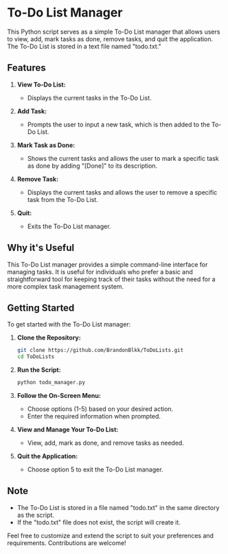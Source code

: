 # To-Do List Manager

This Python script serves as a simple To-Do List manager that allows users to view, add, mark tasks as done, remove tasks, and quit the application. The To-Do List is stored in a text file named "todo.txt."

## Features

1. **View To-Do List:**
   - Displays the current tasks in the To-Do List.

2. **Add Task:**
   - Prompts the user to input a new task, which is then added to the To-Do List.

3. **Mark Task as Done:**
   - Shows the current tasks and allows the user to mark a specific task as done by adding "[Done]" to its description.

4. **Remove Task:**
   - Displays the current tasks and allows the user to remove a specific task from the To-Do List.

5. **Quit:**
   - Exits the To-Do List manager.

## Why it's Useful

This To-Do List manager provides a simple command-line interface for managing tasks. It is useful for individuals who prefer a basic and straightforward tool for keeping track of their tasks without the need for a more complex task management system.

## Getting Started

To get started with the To-Do List manager:

1. **Clone the Repository:**
   ```bash
   git clone https://github.com/BrandonBlkk/ToDoLists.git
   cd ToDoLists
   ```

2. **Run the Script:**
   ```bash
   python todo_manager.py
   ```

3. **Follow the On-Screen Menu:**
   - Choose options (1-5) based on your desired action.
   - Enter the required information when prompted.

4. **View and Manage Your To-Do List:**
   - View, add, mark as done, and remove tasks as needed.

5. **Quit the Application:**
   - Choose option 5 to exit the To-Do List manager.

## Note

- The To-Do List is stored in a file named "todo.txt" in the same directory as the script.
- If the "todo.txt" file does not exist, the script will create it.

Feel free to customize and extend the script to suit your preferences and requirements. Contributions are welcome!
